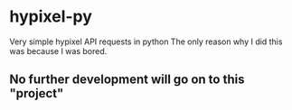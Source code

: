 # hypixel-py
 Very simple hypixel API requests in python
 The only reason why I did this was because I was bored.

## No further development will go on to this "project"
